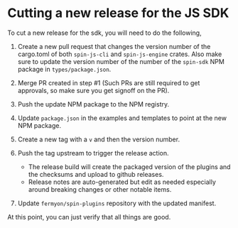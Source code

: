 # Cutting a new release for the JS SDK

To cut a new release for the sdk, you will need to do the following,

1. Create a new pull request that changes the version number of the cargo.toml of both `spin-js-cli` and `spin-js-engine` crates. Also make sure to update the version number of the number of the `spin-sdk` NPM package in `types/package.json`.

1. Merge PR created in step #1 (Such PRs are still required to get approvals, so make sure you get signoff on the PR).

1. Push the update NPM package to the NPM registry.

1. Update `package.json` in the examples and templates to point at the new NPM package.

2. Create a new tag with a `v` and then the version number.

3. Push the tag upstream to trigger the release action.
    - The release build will create the packaged version of the plugins and the checksums and upload to github releases.
    - Release notes are auto-generated but edit as needed especially around breaking changes or other notable items.
  
4. Update `fermyon/spin-plugins` repository with the updated manifest.

At this point, you can just verify that all things are good.